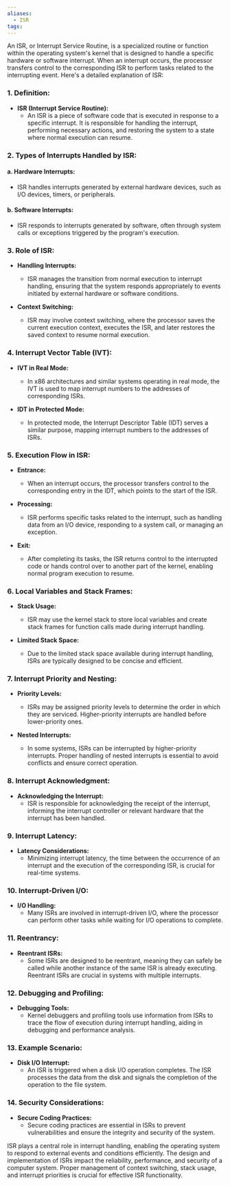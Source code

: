 ```yaml
---
aliases:
  - ISR
tags:
---
```

An ISR, or Interrupt Service Routine, is a specialized routine or function within the operating system's kernel that is designed to handle a specific hardware or software interrupt. When an interrupt occurs, the processor transfers control to the corresponding ISR to perform tasks related to the interrupting event. Here's a detailed explanation of ISR:

### 1. **Definition:**

- **ISR (Interrupt Service Routine):**
  - An ISR is a piece of software code that is executed in response to a specific interrupt. It is responsible for handling the interrupt, performing necessary actions, and restoring the system to a state where normal execution can resume.

### 2. **Types of Interrupts Handled by ISR:**

#### a. **Hardware Interrupts:**
   - ISR handles interrupts generated by external hardware devices, such as I/O devices, timers, or peripherals.

#### b. **Software Interrupts:**
   - ISR responds to interrupts generated by software, often through system calls or exceptions triggered by the program's execution.

### 3. **Role of ISR:**

- **Handling Interrupts:**
  - ISR manages the transition from normal execution to interrupt handling, ensuring that the system responds appropriately to events initiated by external hardware or software conditions.

- **Context Switching:**
  - ISR may involve context switching, where the processor saves the current execution context, executes the ISR, and later restores the saved context to resume normal execution.

### 4. **Interrupt Vector Table (IVT):**

- **IVT in Real Mode:**
  - In x86 architectures and similar systems operating in real mode, the IVT is used to map interrupt numbers to the addresses of corresponding ISRs.

- **IDT in Protected Mode:**
  - In protected mode, the Interrupt Descriptor Table (IDT) serves a similar purpose, mapping interrupt numbers to the addresses of ISRs.

### 5. **Execution Flow in ISR:**

- **Entrance:**
  - When an interrupt occurs, the processor transfers control to the corresponding entry in the IDT, which points to the start of the ISR.

- **Processing:**
  - ISR performs specific tasks related to the interrupt, such as handling data from an I/O device, responding to a system call, or managing an exception.

- **Exit:**
  - After completing its tasks, the ISR returns control to the interrupted code or hands control over to another part of the kernel, enabling normal program execution to resume.

### 6. **Local Variables and Stack Frames:**

- **Stack Usage:**
  - ISR may use the kernel stack to store local variables and create stack frames for function calls made during interrupt handling.

- **Limited Stack Space:**
  - Due to the limited stack space available during interrupt handling, ISRs are typically designed to be concise and efficient.

### 7. **Interrupt Priority and Nesting:**

- **Priority Levels:**
  - ISRs may be assigned priority levels to determine the order in which they are serviced. Higher-priority interrupts are handled before lower-priority ones.

- **Nested Interrupts:**
  - In some systems, ISRs can be interrupted by higher-priority interrupts. Proper handling of nested interrupts is essential to avoid conflicts and ensure correct operation.

### 8. **Interrupt Acknowledgment:**

- **Acknowledging the Interrupt:**
  - ISR is responsible for acknowledging the receipt of the interrupt, informing the interrupt controller or relevant hardware that the interrupt has been handled.

### 9. **Interrupt Latency:**

- **Latency Considerations:**
  - Minimizing interrupt latency, the time between the occurrence of an interrupt and the execution of the corresponding ISR, is crucial for real-time systems.

### 10. **Interrupt-Driven I/O:**

- **I/O Handling:**
  - Many ISRs are involved in interrupt-driven I/O, where the processor can perform other tasks while waiting for I/O operations to complete.

### 11. **Reentrancy:**

- **Reentrant ISRs:**
  - Some ISRs are designed to be reentrant, meaning they can safely be called while another instance of the same ISR is already executing. Reentrant ISRs are crucial in systems with multiple interrupts.

### 12. **Debugging and Profiling:**

- **Debugging Tools:**
  - Kernel debuggers and profiling tools use information from ISRs to trace the flow of execution during interrupt handling, aiding in debugging and performance analysis.

### 13. **Example Scenario:**

- **Disk I/O Interrupt:**
  - An ISR is triggered when a disk I/O operation completes. The ISR processes the data from the disk and signals the completion of the operation to the file system.

### 14. **Security Considerations:**

- **Secure Coding Practices:**
  - Secure coding practices are essential in ISRs to prevent vulnerabilities and ensure the integrity and security of the system.

ISR plays a central role in interrupt handling, enabling the operating system to respond to external events and conditions efficiently. The design and implementation of ISRs impact the reliability, performance, and security of a computer system. Proper management of context switching, stack usage, and interrupt priorities is crucial for effective ISR functionality.